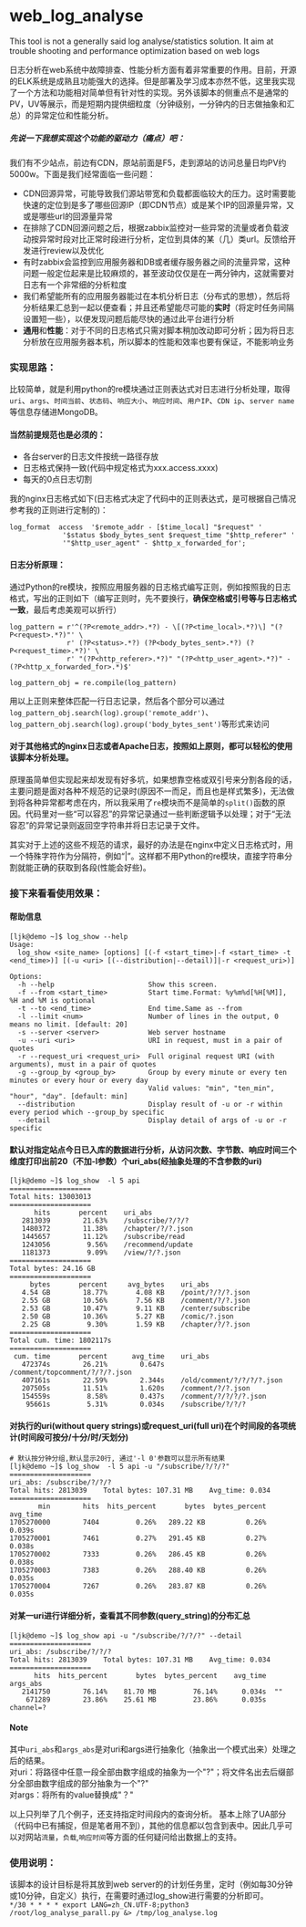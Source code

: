 # web_log_analyse
This tool is not a generally said log analyse/statistics solution. It aim at trouble shooting and performance optimization based on web logs


日志分析在web系统中故障排查、性能分析方面有着非常重要的作用。目前，开源的ELK系统是成熟且功能强大的选择。但是部署及学习成本亦然不低，这里我实现了一个方法和功能相对简单但有针对性的实现。另外该脚本的侧重点不是通常的PV，UV等展示，而是短期内提供细粒度（分钟级别，一分钟内的日志做抽象和汇总）的异常定位和性能分析。

##### 先说一下我想实现这个功能的驱动力（痛点）吧：
我们有不少站点，前边有CDN，原站前面是F5，走到源站的访问总量日均PV约5000w。下面是我们经常面临一些问题：

 - CDN回源异常，可能导致我们源站带宽和负载都面临较大的压力。这时需要能快速的定位到是多了哪些回源IP（即CDN节点）或是某个IP的回源量异常，又或是哪些url的回源量异常
 - 在排除了CDN回源问题之后，根据zabbix监控对一些异常的流量或者负载波动按异常时段对比正常时段进行分析，定位到具体的某（几）类url。反馈给开发进行review以及优化
 - 有时zabbix会监控到应用服务器和DB或者缓存服务器之间的流量异常，这种问题一般定位起来是比较麻烦的，甚至波动仅仅是在一两分钟内，这就需要对日志有一个非常细的分析粒度
 - 我们希望能所有的应用服务器能过在本机分析日志（分布式的思想），然后将分析结果汇总到一起以便查看；并且还希望能尽可能的**实时**（将定时任务间隔设置短一些），以便发现问题后能尽快的通过此平台进行分析  
 -  **通用**和**性能**：对于不同的日志格式只需对脚本稍加改动即可分析；因为将日志分析放在应用服务器本机，所以脚本的性能和效率也要有保证，不能影响业务

 
### 实现思路：
比较简单，就是利用python的re模块通过正则表达式对日志进行分析处理，取得`uri`、`args`、`时间当前`、`状态码`、`响应大小`、`响应时间`、`用户IP`、`CDN ip`、`server name` 等信息存储进MongoDB。

#### 当然前提规范也是必须的：

 - 各台server的日志文件按统一路径存放
 - 日志格式保持一致(代码中规定格式为xxx.access.xxxx)
 - 每天的0点日志切割
 
我的nginx日志格式如下(日志格式决定了代码中的正则表达式，是可根据自己情况参考我的正则进行定制的)：
```
log_format  access  '$remote_addr - [$time_local] "$request" '
             '$status $body_bytes_sent $request_time "$http_referer" '
             '"$http_user_agent" - $http_x_forwarded_for';
```
#### 日志分析原理： 
通过Python的re模块，按照应用服务器的日志格式编写正则，例如按照我的日志格式，写出的正则如下（编写正则时，先不要换行，**确保空格或引号等与日志格式一致**，最后考虑美观可以折行）
```
log_pattern = r'^(?P<remote_addr>.*?) - \[(?P<time_local>.*?)\] "(?P<request>.*?)"' \
              r' (?P<status>.*?) (?P<body_bytes_sent>.*?) (?P<request_time>.*?)' \
              r' "(?P<http_referer>.*?)" "(?P<http_user_agent>.*?)" - (?P<http_x_forwarded_for>.*)$'
              
log_pattern_obj = re.compile(log_pattern)
```
用以上正则来整体匹配一行日志记录，然后各个部分可以通过`log_pattern_obj.search(log).group('remote_addr')`、`log_pattern_obj.search(log).group('body_bytes_sent')`等形式来访问  

#### 对于其他格式的nginx日志或者Apache日志，按照如上原则，都可以轻松的使用该脚本分析处理。

原理虽简单但实现起来却发现有好多坑，如果想靠空格或双引号来分割各段的话，主要问题是面对各种不规范的记录时(原因不一而足，而且也是样式繁多)，无法做到将各种异常都考虑在内，所以我采用了`re`模块而不是简单的`split()`函数的原因。代码里对一些“可以容忍”的异常记录通过一些判断逻辑予以处理；对于“无法容忍”的异常记录则返回空字符串并将日志记录于文件。

其实对于上述的这些不规范的请求，最好的办法是在nginx中定义日志格式时，用一个特殊字符作为分隔符，例如“|”。这样都不用Python的re模块，直接字符串分割就能正确的获取到各段(性能会好些)。

### 接下来看看使用效果：
#### 帮助信息
```
[ljk@demo ~]$ log_show --help
Usage:
  log_show <site_name> [options] [(-f <start_time>|-f <start_time> -t <end_time>)] [(-u <uri> [(--distribution|--detail)]|-r <request_uri>)]

Options:
  -h --help                       Show this screen.
  -f --from <start_time>          Start time.Format: %y%m%d[%H[%M]], %H and %M is optional
  -t --to <end_time>              End time.Same as --from
  -l --limit <num>                Number of lines in the output, 0 means no limit. [default: 20]
  -s --server <server>            Web server hostname
  -u --uri <uri>                  URI in request, must in a pair of quotes 
  -r --request_uri <request_uri>  Full original request URI (with arguments), must in a pair of quotes
  -g --group_by <group_by>        Group by every minute or every ten minutes or every hour or every day
                                  Valid values: "min", "ten_min", "hour", "day". [default: min]
  --distribution                  Display result of -u or -r within every period which --group_by specific
  --detail                        Display detail of args of -u or -r specific
```
#### 默认对指定站点今日已入库的数据进行分析，从访问次数、字节数、响应时间三个维度打印出前20（不加-l参数）个uri_abs(经抽象处理的不含参数的uri)
```
[ljk@demo ~]$ log_show  -l 5 api
====================
Total hits: 13003013
====================
      hits       percent    uri_abs
   2813039        21.63%    /subscribe/?/?/?
   1480372        11.38%    /chapter/?/?.json
   1445657        11.12%    /subscribe/read
   1243056         9.56%    /recommend/update
   1181373         9.09%    /view/?/?.json
====================
Total bytes: 24.16 GB
====================
     bytes       percent     avg_bytes    uri_abs
   4.54 GB        18.77%       4.08 KB    /point/?/?/?.json
   2.55 GB        10.56%       7.56 KB    /comment/?/?.json
   2.53 GB        10.47%       9.11 KB    /center/subscribe
   2.50 GB        10.36%       5.27 KB    /comic/?.json
   2.25 GB         9.30%       1.59 KB    /chapter/?/?.json
====================
Total cum. time: 1802117s
====================
 cum. time       percent      avg_time    uri_abs
   472374s        26.21%        0.647s    /comment/topcomment/?/?/?.json
   407161s        22.59%        2.344s    /old/comment/?/?/?/?.json
   207505s        11.51%        1.620s    /comment/?/?.json
   154559s         8.58%        0.437s    /comment/?/?/?/?.json
    95661s         5.31%        0.034s    /subscribe/?/?/?
```
#### 对执行的uri(without query strings)或request_uri(full uri)在个时间段的各项统计(时间段可按分/十分/时/天划分)
```
# 默认按分钟分组,默认显示20行, 通过'-l 0'参数可以显示所有结果 
[ljk@demo ~]$ log_show  -l 5 api -u "/subscribe/?/?/?"
====================
uri_abs: /subscribe/?/?/?
Total hits: 2813039    Total bytes: 107.31 MB    Avg_time: 0.034
====================
       min        hits  hits_percent       bytes  bytes_percent    avg_time
1705270000        7404         0.26%   289.22 KB          0.26%      0.039s
1705270001        7461         0.27%   291.45 KB          0.27%      0.038s
1705270002        7333         0.26%   286.45 KB          0.26%      0.038s
1705270003        7383         0.26%   288.40 KB          0.26%      0.035s
1705270004        7267         0.26%   283.87 KB          0.26%      0.035s
```
#### 对某一uri进行详细分析，查看其不同参数(query_string)的分布汇总
```
[ljk@demo ~]$ log_show api -u "/subscribe/?/?/?" --detail
====================
uri_abs: /subscribe/?/?/?
Total hits: 2813039    Total bytes: 107.31 MB    Avg_time: 0.034
====================
      hits  hits_percent       bytes  bytes_percent    avg_time  args_abs
   2141750        76.14%    81.70 MB         76.14%      0.034s  ""
    671289        23.86%    25.61 MB         23.86%      0.035s  channel=?
```
#### Note
其中`uri_abs`和`args_abs`是对uri和args进行抽象化（抽象出一个模式出来）处理之后的结果。  
 对uri：将路径中任意一段全部由数字组成的抽象为一个"?"；将文件名出去后缀部分全部由数字组成的部分抽象为一个"?"  
 对args：将所有的value替换成"？"  


以上只列举了几个例子，还支持指定时间段内的查询分析。
基本上除了UA部分（代码中已有捕捉，但是笔者用不到），其他的信息都以包含到表中。因此几乎可以对网站`流量`，`负载`,`响应时间`等方面的任何疑问给出数据上的支持。


### 使用说明：
该脚本的设计目标是将其放到web server的的计划任务里，定时（例如每30分钟或10分钟，自定义）执行，在需要时通过log_show进行需要的分析即可。  
`*/30 * * * * export LANG=zh_CN.UTF-8;python3 /root/log_analyse_parall.py &> /tmp/log_analyse.log`


